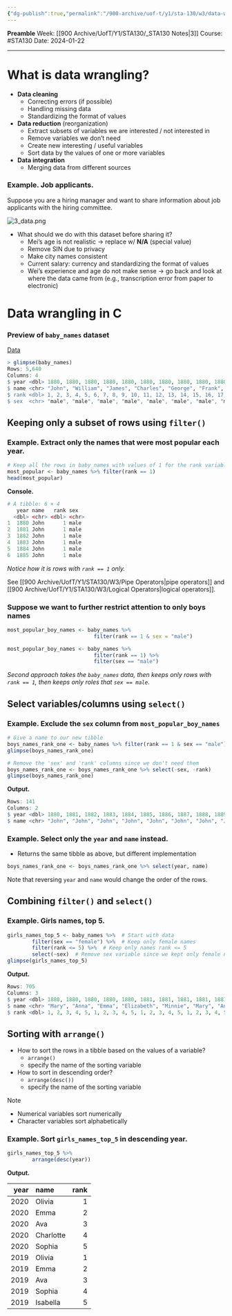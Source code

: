 ```yaml
---
{"dg-publish":true,"permalink":"/900-archive/uof-t/y1/sta-130/w3/data-wrangling/","created":"2024-01-22T10:55:20.997-08:00","updated":"2024-01-23T16:02:10.915-08:00"}
---
```


**Preamble**
Week: [[900 Archive/UofT/Y1/STA130/_STA130 Notes\|3]]
Course: #STA130
Date: 2024-01-22

---
# What is data wrangling?

- **Data cleaning**
	- Correcting errors (if possible)
	- Handling missing data
	- Standardizing the format of values
- **Data reduction** (reorganization)
	- Extract subsets of variables we are interested / not interested in
	- Remove variables we don’t need
	- Create new interesting / useful variables
	- Sort data by the values of one or more variables
- **Data integration**
	- Merging data from different sources

### Example. Job applicants.
Suppose you are a hiring manager and want to share information about job applicants with the hiring committee.

![3_data.png](/img/user/900%20Archive/UofT/Y1/Files/STA130/3_data.png)

- What should we do with this dataset before sharing it?
	- Mei’s age is not realistic → replace w/ **N/A** (special value)
	- Remove SIN due to privacy
	- Make city names consistent
	- Current salary: currency and standardizing the format of values
	- Wei’s experience and age do not make sense → go back and look at where the data came from (e.g., transcription error from paper to electronic)

# Data wrangling in C

### Preview of `baby_names` dataset

[Data](https://www.openintro.org/data/index.php?data=baby_names)
```r
> glimpse(baby_names)
Rows: 5,640
Columns: 4
$ year <dbl> 1880, 1880, 1880, 1880, 1880, 1880, 1880, 1880, 1880, 1880, 188…
$ name <chr> "John", "William", "James", "Charles", "George", "Frank", "Jose…
$ rank <dbl> 1, 2, 3, 4, 5, 6, 7, 8, 9, 10, 11, 12, 13, 14, 15, 16, 17, 18, …
$ sex  <chr> "male", "male", "male", "male", "male", "male", "male", "male",…
```

## Keeping only a subset of rows using `filter()`

### Example. Extract only the names that were most popular each year.

```r
# Keep all the rows in baby_names with values of 1 for the rank variable
most_popular <- baby_names %>% filter(rank == 1)
head(most_popular)
```

**Console.**

```r
# A tibble: 6 × 4
   year name   rank sex  
  <dbl> <chr> <dbl> <chr>
1  1880 John      1 male 
2  1881 John      1 male 
3  1882 John      1 male 
4  1883 John      1 male 
5  1884 John      1 male 
6  1885 John      1 male 
```

*Notice how it is rows with `rank == 1` only.*

See [[900 Archive/UofT/Y1/STA130/W3/Pipe Operators\|pipe operators]] and [[900 Archive/UofT/Y1/STA130/W3/Logical Operators\|logical operators]].

### Suppose we want to further restrict attention to only boys names

```r
most_popular_boy_names <- baby_names %>%
							filter(rank == 1 & sex = "male")
```

```r
most_popular_boy_names <- baby_names %>%
							filter(rank == 1) %>%
							filter(sex == "male")
```
*Second approach takes the `baby_names` data, then keeps only rows with `rank == 1`, then keeps only roles that `sex == male`*.
## Select variables/columns using `select()`

### Example. Exclude the `sex` column from `most_popular_boy_names`

```r
# Give a name to our new tibble
boys_names_rank_one <- baby_names %>% filter(rank == 1 & sex == "male")
glimpse(boys_names_rank_one)

# Remove the 'sex' and 'rank' columns since we don't need them
boys_names_rank_one <- boys_names_rank_one %>% select(-sex, -rank)
glimpse(boys_names_rank_one)
```

**Output.**

```r
Rows: 141
Columns: 2
$ year <dbl> 1880, 1881, 1882, 1883, 1884, 1885, 1886, 1887, 1888, 1889, 1…
$ name <chr> "John", "John", "John", "John", "John", "John", "John", "John…
```

### Example. Select only the `year` and `name` instead.

- Returns the same tibble as above, but different implementation

```r
boys_names_rank_one <- boys_names_rank_one %>% select(year, name)
```

Note that reversing `year` and `name` would change the order of the rows.

## Combining `filter()` and `select()`

### Example. Girls names, top 5.

```r
girls_names_top_5 <- baby_names %>%  # Start with data
		filter(sex == "female") %>%  # Keep only female names
		filter(rank <= 5) %>%  # Keep only names rank <= 5
		select(~sex)  # Remove sex variable since we kept only female names
glimpse(girls_names_top_5)
```

**Output.**

```r
Rows: 705
Columns: 3
$ year <dbl> 1880, 1880, 1880, 1880, 1880, 1881, 1881, 1881, 1881, 1881, 1…
$ name <chr> "Mary", "Anna", "Emma", "Elizabeth", "Minnie", "Mary", "Anna"…
$ rank <dbl> 1, 2, 3, 4, 5, 1, 2, 3, 4, 5, 1, 2, 3, 4, 5, 1, 2, 3, 4, 5, 1…
```

## Sorting with `arrange()`

- How to sort the rows in a tibble based on the values of a variable?
	- `arrange()`
	- specify the name of the sorting variable
- How to sort in descending order?
	- `arrange(desc())`
	- specify the name of the sorting variable

> [!note] 
> - Numerical variables sort numerically
> - Character variables sort alphabetically

### Example. Sort `girls_names_top_5` in descending year.

```r
girls_names_top_5 %>%
		arrange(desc(year))
```

**Output.**

| year | name | rank |
| ---: | :--- | ---: |
| 2020 | Olivia | 1 |
| 2020 | Emma | 2 |
| 2020 | Ava | 3 |
| 2020 | Charlotte | 4 |
| 2020 | Sophia | 5 |
| 2019 | Olivia | 1 |
| 2019 | Emma | 2 |
| 2019 | Ava | 3 |
| 2019 | Sophia | 4 |
| 2019 | Isabella | 5 |
